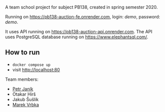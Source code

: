 A team school project for subject PB138, created in spring semester 2020.

Running on https://pb138-auction-fe.onrender.com, login: _demo_, password: _demo_.

It uses API running on https://pb138-auction-api.onrender.com.
The API uses PostgreSQL database running on https://www.elephantsql.com/.

## How to run
- `docker compose up`
- visit [http://localhost:80](http://localhost:80)

Team members:

* [Petr Janík](https://github.com/petr7555/)
* Otakar Hirš
* Jakub Šušlík
* [Marek Vrbka](https://github.com/Marcuss2/)
